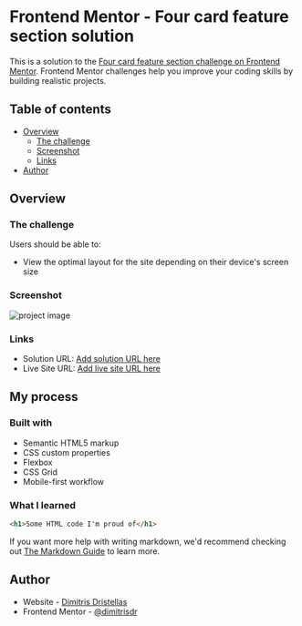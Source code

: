 # Frontend Mentor - Four card feature section solution

This is a solution to the [Four card feature section challenge on Frontend Mentor](https://www.frontendmentor.io/challenges/four-card-feature-section-weK1eFYK). Frontend Mentor challenges help you improve your coding skills by building realistic projects. 

## Table of contents

- [Overview](#overview)
  - [The challenge](#the-challenge)
  - [Screenshot](#screenshot)
  - [Links](#links)
- [Author](#author)

## Overview

### The challenge

Users should be able to:

- View the optimal layout for the site depending on their device's screen size

### Screenshot

![project image](./screenshot.jpg)

### Links

- Solution URL: [Add solution URL here](https://your-solution-url.com)
- Live Site URL: [Add live site URL here](https://your-live-site-url.com)

## My process

### Built with

- Semantic HTML5 markup
- CSS custom properties
- Flexbox
- CSS Grid
- Mobile-first workflow

### What I learned


```html
<h1>Some HTML code I'm proud of</h1>
```


If you want more help with writing markdown, we'd recommend checking out [The Markdown Guide](https://www.markdownguide.org/) to learn more.

## Author

- Website - [Dimitris Dristellas](https://www.your-site.com)
- Frontend Mentor - [@dimitrisdr](https://www.frontendmentor.io/profile/dimitrisdr)


